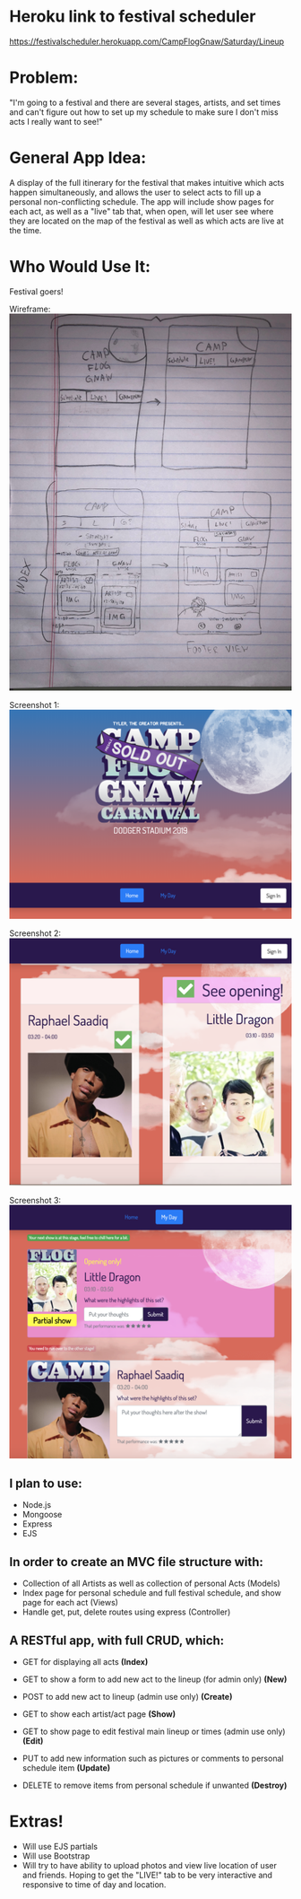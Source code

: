 # Heroku link to festival scheduler

https://festivalscheduler.herokuapp.com/CampFlogGnaw/Saturday/Lineup



# Problem:
"I'm going to a festival and there are several stages, artists, and set times and can't figure out how to set up my schedule to make sure I don't miss acts I really want to see!"

# General App Idea:
A display of the full itinerary for the festival that makes intuitive which acts happen simultaneously, and allows the user to select acts to fill up a personal non-conflicting schedule. The app will include show pages for each act, as well as a "live" tab that, when open, will let user see where they are located on the map of the festival as well as which acts are live at the time.

# Who Would Use It:
Festival goers!

Wireframe:
![](https://github.com/victormrecabarren/FestivalScheduler/blob/master/materials/IMG_4842.jpeg?raw=true "Logo Title Text 1")

Screenshot 1:
![](https://github.com/victormrecabarren/FestivalScheduler/blob/master/materials/Screen%20Shot%202019-06-08%20at%204.42.07%20PM.png?raw=true "Logo Title Text 1")

Screenshot 2:
![](https://github.com/victormrecabarren/FestivalScheduler/blob/master/materials/Screen%20Shot%202019-06-08%20at%204.42.28%20PM.png?raw=true "Logo Title Text 1")

Screenshot 3:
![](https://github.com/victormrecabarren/FestivalScheduler/blob/master/materials/Screen%20Shot%202019-06-08%20at%204.44.26%20PM.png?raw=true "Logo Title Text 1")




## I plan to use:
- Node.js
- Mongoose
- Express
- EJS

## In order to create an MVC file structure with:
  - Collection of all  Artists as well as collection of personal Acts (Models)
  - Index page for personal schedule and full festival schedule, and show page for each act (Views)
  - Handle get, put, delete routes using express (Controller)

## A RESTful app, with full CRUD, which:
  - GET for displaying all acts **(Index)**

  - GET to show a form to add new act to the lineup (for admin only) **(New)**

  - POST to add new act to lineup (admin use only) **(Create)**

  - GET to show each artist/act page **(Show)**

  - GET to show page to edit festival main lineup or times (admin use only) **(Edit)**

  - PUT to add new information such as pictures or comments to personal schedule item **(Update)**

  - DELETE to remove items from personal schedule if unwanted **(Destroy)**

  # Extras!
   - Will use EJS partials
   - Will use Bootstrap
   - Will try to have ability to upload photos and view live location of user and friends. Hoping to get the "LIVE!" tab to be very interactive and responsive to time of day and location.
